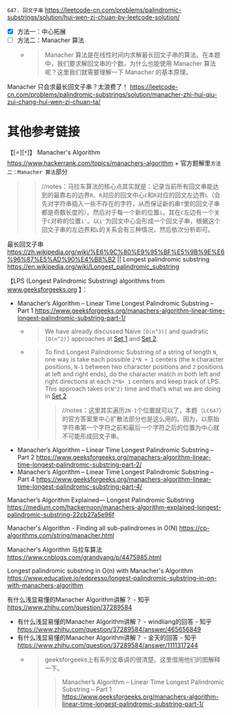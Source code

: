 
`647. 回文子串` https://leetcode-cn.com/problems/palindromic-substrings/solution/hui-wen-zi-chuan-by-leetcode-solution/
- [x] 方法一：中心拓展
- [ ] 方法二：Manacher 算法
  * > Manacher 算法是在线性时间内求解最长回文子串的算法。在本题中，我们要求解回文串的个数，为什么也能使用 Manacher 算法呢？这里我们就需要理解一下 Manacher 的基本原理。

Manacher 只会求最长回文子串？太浪费了！ https://leetcode-cn.com/problems/palindromic-substrings/solution/manacher-zhi-hui-qiu-zui-chang-hui-wen-zi-chuan-ta/

# 其他参考链接

【[:star:][`*`]】 Manacher's Algorithm https://www.hackerrank.com/topics/manachers-algorithm + 官方题解里`方法二：Manacher 算法`部分
>> //notes：马拉车算法的核心点其实就是：记录当前所有回文串能达到的最靠右的边界`R`、`R`对应的回文中心`C`和`R`对应的回文左边界`L`（会先对字符串插入一些不存在的字符，从而保证新的串`T`里的回文子串都是奇数长度的）。然后对于每一个新的位置`i`，其在`C`左边有一个关于`C`对称的位置`i'`。以`i'`为回文中心会形成一个回文子串，根据这个回文子串的左边界和`L`的关系会有三种情况，然后依次分析即可。

最长回文子串 https://zh.wikipedia.org/wiki/%E6%9C%80%E9%95%BF%E5%9B%9E%E6%96%87%E5%AD%90%E4%B8%B2 || Longest palindromic substring https://en.wikipedia.org/wiki/Longest_palindromic_substring

【LPS (Longest Palindromic Substring) algorithms from www.geeksforgeeks.org 】：
- Manacher’s Algorithm – Linear Time Longest Palindromic Substring – Part 1 https://www.geeksforgeeks.org/manachers-algorithm-linear-time-longest-palindromic-substring-part-1/
  * > We have already discussed Naïve `[O(n^3)]` and quadratic `[O(n^2)]` approaches at [Set 1]() and [Set 2]().
  * > To find Longest Palindromic Substring of a string of length `N`, one way is take each possible `2*N + 1` centers (the `N` character positions, `N-1` between two character positions and `2` positions at left and right ends), do the character match in both left and right directions at each `2*N+ 1` centers and keep track of LPS. This approach takes `O(N^2)` time and that’s what we are doing in [Set 2]().
    >> //notes：这里其实遍历`2N-1`个位置就可以了，本题（`LC647`）的官方答案里中心扩散法部分也是这么用的。因为，以原始字符串第一个字符之前和最后一个字符之后的位置为中心就不可能形成回文子串。
- Manacher’s Algorithm – Linear Time Longest Palindromic Substring – Part 2 https://www.geeksforgeeks.org/manachers-algorithm-linear-time-longest-palindromic-substring-part-2/
- Manacher’s Algorithm – Linear Time Longest Palindromic Substring – Part 4 https://www.geeksforgeeks.org/manachers-algorithm-linear-time-longest-palindromic-substring-part-4/

Manacher’s Algorithm Explained— Longest Palindromic Substring https://medium.com/hackernoon/manachers-algorithm-explained-longest-palindromic-substring-22cb27a5e96f

Manacher's Algorithm - Finding all sub-palindromes in O(N) https://cp-algorithms.com/string/manacher.html

Manacher's Algorithm 马拉车算法 https://www.cnblogs.com/grandyang/p/4475985.html

Longest palindromic substring in O(n) with Manacher's Algorithm https://www.educative.io/edpresso/longest-palindromic-substring-in-on-with-manachers-algorithm

有什么浅显易懂的Manacher Algorithm讲解？ - 知乎 https://www.zhihu.com/question/37289584
- 有什么浅显易懂的Manacher Algorithm讲解？ - windliang的回答 - 知乎 https://www.zhihu.com/question/37289584/answer/465656849
- 有什么浅显易懂的Manacher Algorithm讲解？ - 金天的回答 - 知乎 https://www.zhihu.com/question/37289584/answer/1111317244
  * > geeksforgeeks上有系列文章讲的很清楚。这里借用他们的图解释一下。
    >> Manacher’s Algorithm – Linear Time Longest Palindromic Substring – Part 1 https://www.geeksforgeeks.org/manachers-algorithm-linear-time-longest-palindromic-substring-part-1/
